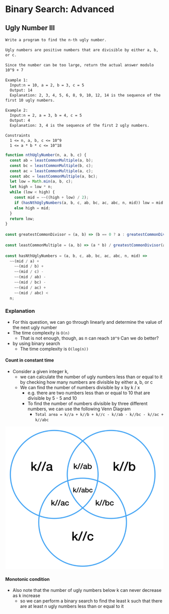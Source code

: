 # Binary Search: Advanced
## Ugly Number III
```
Write a program to find the n-th ugly number.

Ugly numbers are positive numbers that are divisible by either a, b, or c.

Since the number can be too large, return the actual answer modulo 10^9 + 7

Example 1:
  Input:n = 10, a = 2, b = 3, c = 5
  Output: 14
  Explanation: 2, 3, 4, 5, 6, 8, 9, 10, 12, 14 is the sequence of the first 10 ugly numbers.

Example 2:
  Input:n = 2, a = 3, b = 4, c = 5
  Output: 4
  Explanation: 3, 4 is the sequence of the first 2 ugly numbers.

Constraints
  1 <= n, a, b, c <= 10^9
  1 <= a * b * c <= 10^18
```
```javascript
function nthUglyNumber(n, a, b, c) {
  const ab = leastCommonMultiple(a, b);
  const bc = leastCommonMultiple(b, c);
  const ac = leastCommonMultiple(a, c);
  const abc = leastCommonMultiple(a, bc);
  let low = Math.min(a, b, c);
  let high = low * n;
  while (low < high) {
    const mid = ~~((high + low) / 2);
    if (hasNthUglyNumbers(a, b, c, ab, bc, ac, abc, n, mid)) low = mid + 1;
    else high = mid;
  }
  return low;
}

const greatestCommonDivisor = (a, b) => (b == 0 ? a : greatestCommonDivisor(b, a % b));

const leastCommonMultiple = (a, b) => (a * b) / greatestCommonDivisor(a, b);

const hasNthUglyNumbers = (a, b, c, ab, bc, ac, abc, n, mid) =>
  ~~(mid / a) +
    ~~(mid / b) +
    ~~(mid / c) -
    ~~(mid / ab) -
    ~~(mid / bc) -
    ~~(mid / ac) +
    ~~(mid / abc) <
  n;
```
### Explanation
- For this question, we can go through linearly and determine the value of the next ugly number
- The time complexity is `O(n)`
  - That is not enough, though, as n can reach `10^9` Can we do better?
- by using binary search
  - The time complexity is `O(log(n))`
#### Count in constant time
- Consider a given integer k,
  - we can calculate the number of ugly numbers less than or equal to it by checking how many numbers are divisible by either a, b, or c
  - We can find the number of numbers divisible by x by k / x
    - e.g. there are two numbers less than or equal to 10 that are divisible by 5 - 5 and 10
    - To find the number of numbers divisible by three different numbers, we can use the following Venn Diagram
      - `Total area = k//a + k//b + k//c - k//ab - k//bc - k//ac + k//abc`

![uglyNumberIIIvennDiagram](../../images/uglyNumberIIIvennDiagram.png)

#### Monotonic condition
- Also note that the number of ugly numbers below k can never decrease as k increase
  - so we can perform a binary search to find the least k such that there are at least n ugly numbers less than or equal to it
